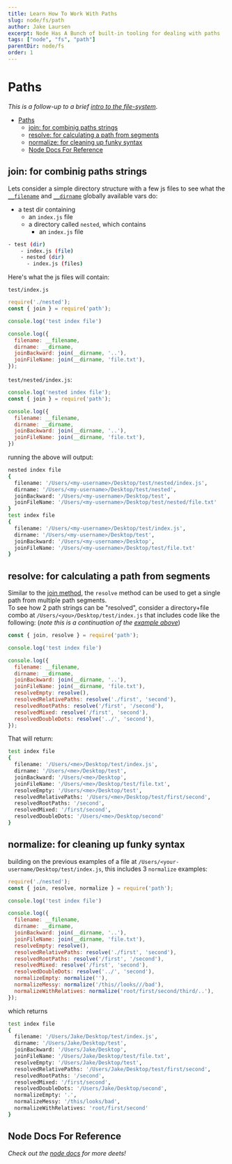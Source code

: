 ```yaml
---
title: Learn How To Work With Paths
slug: node/fs/path
author: Jake Laursen
excerpt: Node Has A Bunch of built-in tooling for dealing with paths
tags: ["node", "fs", "path"]
parentDir: node/fs
order: 1
---
```


# Paths
_This is a follow-up to a brief [intro to the file-system](/node/fs)_.  

- [Paths](#paths)
  - [join: for combinig paths strings](#join-for-combinig-paths-strings)
  - [resolve: for calculating a path from segments](#resolve-for-calculating-a-path-from-segments)
  - [normalize: for cleaning up funky syntax](#normalize-for-cleaning-up-funky-syntax)
  - [Node Docs For Reference](#node-docs-for-reference)

## join: for combinig paths strings
Lets consider a simple directory structure with a few js files to see what the [`__filename`](https://nodejs.org/dist/latest-v18.x/docs/api/modules.html#__filename) and [`__dirname`](https://nodejs.org/dist/latest-v18.x/docs/api/modules.html#__dirname) globally available vars do:
- a test dir containing
  - an `index.js` file
  - a directory called `nested`, which contains
    - an `index.js` file
```bash
- test (dir)
    - index.js (file)
    - nested (dir)
      - index.js (files)
```

Here's what the js files will contain:  

`test/index.js`
```js
require('./nested');
const { join } = require('path');

console.log('test index file')

console.log({
  filename: __filename,
  dirname: __dirname,
  joinBackward: join(__dirname, '..'),
  joinFileName: join(__dirname, 'file.txt'),
});

```

`test/nested/index.js`:
```js
console.log('nested index file');
const { join } = require('path');

console.log({
  filename: __filename,
  dirname: __dirname,
  joinBackward: join(__dirname, '..'),
  joinFileName: join(__dirname, 'file.txt'),
})

```

running the above will output:
```bash
nested index file
{
  filename: '/Users/<my-username>/Desktop/test/nested/index.js',
  dirname: '/Users/<my-username>/Desktop/test/nested',
  joinBackward: '/Users/<my-username>/Desktop/test',
  joinFileName: '/Users/<my-username>/Desktop/test/nested/file.txt'
}
test index file
{
  filename: '/Users/<my-username>/Desktop/test/index.js',
  dirname: '/Users/<my-username>/Desktop/test',
  joinBackward: '/Users/<my-username>/Desktop',
  joinFileName: '/Users/<my-username>/Desktop/test/file.txt'
}
```

## resolve: for calculating a path from segments
Similar to the [join method](#the-join-method-for-combinig-paths-strings), the `resolve` method can be used to get a single path from multiple path segments.  
To see how 2 path strings can be "resolved", consider a directory+file combo at `/Users/<you>/Desktop/test/index.js` that includes code like the following: (_note this is a continuation of the [example above](#the-join-method-for-combinig-paths-strings)_)

```js
const { join, resolve } = require('path');

console.log('test index file')

console.log({
  filename: __filename,
  dirname: __dirname,
  joinBackward: join(__dirname, '..'),
  joinFileName: join(__dirname, 'file.txt'),
  resolveEmpty: resolve(),
  resolvedRelativePaths: resolve('./first', 'second'),
  resolvedRootPaths: resolve('/first', '/second'),
  resolvedMixed: resolve('/first', 'second'),
  resolvedDoubleDots: resolve('../', 'second'),
});
```

That will return:
```bash
test index file
{
  filename: '/Users/<me>/Desktop/test/index.js',
  dirname: '/Users/<me>/Desktop/test',
  joinBackward: '/Users/<me>/Desktop',
  joinFileName: '/Users/<me>/Desktop/test/file.txt',
  resolveEmpty: '/Users/<me>/Desktop/test',
  resolvedRelativePaths: '/Users/<me>/Desktop/test/first/second',
  resolvedRootPaths: '/second',
  resolvedMixed: '/first/second',
  resolvedDoubleDots: '/Users/<me>/Desktop/second'
}
```

## normalize: for cleaning up funky syntax
building on the previous examples of a file at `/Users/<your-username/Desktop/test/index.js`, this includes 3 `normalize` examples:
```js
require('./nested');
const { join, resolve, normalize } = require('path');

console.log('test index file')

console.log({
  filename: __filename,
  dirname: __dirname,
  joinBackward: join(__dirname, '..'),
  joinFileName: join(__dirname, 'file.txt'),
  resolveEmpty: resolve(),
  resolvedRelativePaths: resolve('./first', 'second'),
  resolvedRootPaths: resolve('/first', '/second'),
  resolvedMixed: resolve('/first', 'second'),
  resolvedDoubleDots: resolve('../', 'second'),
  normalizeEmpty: normalize(''),
  normalizeMessy: normalize('/this//looks///bad'),
  normalizeWithRelatives: normalize('root/first/second/third/..'),
});
```
which returns
```bash
test index file
{
  filename: '/Users/Jake/Desktop/test/index.js',
  dirname: '/Users/Jake/Desktop/test',
  joinBackward: '/Users/Jake/Desktop',
  joinFileName: '/Users/Jake/Desktop/test/file.txt',
  resolveEmpty: '/Users/Jake/Desktop/test',
  resolvedRelativePaths: '/Users/Jake/Desktop/test/first/second',
  resolvedRootPaths: '/second',
  resolvedMixed: '/first/second',
  resolvedDoubleDots: '/Users/Jake/Desktop/second',
  normalizeEmpty: '.',
  normalizeMessy: '/this/looks/bad',
  normalizeWithRelatives: 'root/first/second'
}
```

## Node Docs For Reference
_Check out the <a href="https://nodejs.org/dist/latest-v18.x/docs/api/path.html" target="_blank">node docs</a> for more deets!_  